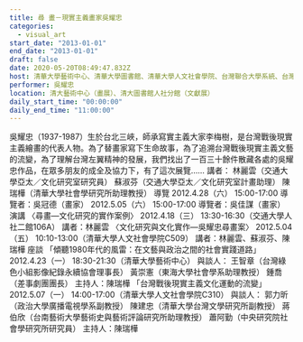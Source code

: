 ```yaml
---
title: 尋 畫－現實主義畫家吳耀忠
categories:
  - visual_art
start_date: "2013-01-01"
end_date: "2013-01-01"
draft: false
date: 2020-05-20T08:49:47.832Z
host: 清華大學藝術中心、清華大學圖書館、清華大學人文社會學院、台灣聯合大學系統、台灣聯合大學系統文化研究跨校學程、清華大學亞太／文化研究中心、交通大學社文所、交通大學亞太／文化研究室
performer: 吳耀忠
location: 清大藝術中心（畫展）、清大圖書館人社分館（文獻展）
daily_start_time: "00:00:00"
daily_end_time: "11:00:00"
---
```


吳耀忠（1937-1987）生於台北三峽，師承寫實主義大家李梅樹，是台灣戰後現實主義繪畫的代表人物。為了替畫家寫下生命故事，為了追溯台灣戰後現實主義文藝的流變，為了理解台灣左翼精神的發展，我們找出了一百三十餘件散藏各處的吳耀忠作品，在眾多朋友的成全及協力下，有了這次展覽…… 講者： 林麗雲（交通大學亞太／文化研究室研究員） 蘇淑芬（交通大學亞太／文化研究室計畫助理） 陳瑞樺（清華大學社會學研究所助理教授） 導覽 2012.4.28（六） 15:00-17:00 導覽者：吳冠德（畫家） 2012.5.05（六） 15:00-17:00 導覽者：吳佳謀（畫家） 演講 〈尋畫—文化研究的實作案例〉 2012.4.18（三） 13:30-16:30（交通大學人社二館106A） 講者：林麗雲 〈文化研究與文化實作—吳耀忠尋畫案〉 2012.5.04（五） 10:10-13:00（清華大學人文社會學院C509） 講者：林麗雲、蘇淑芬、陳瑞樺 座談 「傾聽1980年代的風雷：在文藝與政治之間的社會實踐道路」 2012.4.23（一） 18:30-21:30（清華大學藝術中心） 與談人： 王智章（台灣綠色小組影像紀錄永續協會理事長） 黃崇憲（東海大學社會學系助理教授） 鍾喬（差事劇團團長） 主持人：陳瑞樺 「台灣戰後現實主義文化運動的流變」 2012.5.07（一） 14:00-17:00（清華大學人文社會學院C310） 與談人： 郭力昕（政治大學廣播電視學系副教授） 陳建忠（清華大學台灣文學研究所副教授） 蔣伯欣（台南藝術大學藝術史與藝術評論研究所助理教授） 蕭阿勤（中央研究院社會學研究所研究員） 主持人：陳瑞樺